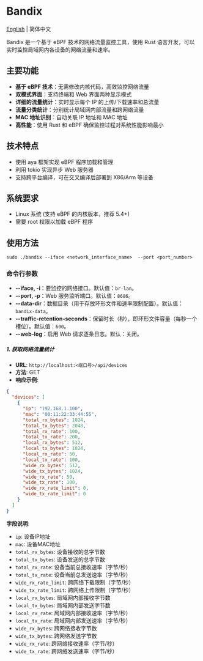 # Bandix

[English](README.md) | 简体中文

Bandix 是一个基于 eBPF 技术的网络流量监控工具，使用 Rust 语言开发，可以实时监控局域网内各设备的网络流量和速率。

## 主要功能

- **基于 eBPF 技术**：无需修改内核代码，高效监控网络流量
- **双模式界面**：支持终端和 Web 界面两种显示模式
- **详细的流量统计**：实时显示每个 IP 的上传/下载速率和总流量
- **流量分类统计**：分别统计局域网内部流量和跨网络流量
- **MAC 地址识别**：自动关联 IP 地址和 MAC 地址
- **高性能**：使用 Rust 和 eBPF 确保监控过程对系统性能影响最小

## 技术特点

- 使用 aya 框架实现 eBPF 程序加载和管理
- 利用 tokio 实现异步 Web 服务器
- 支持跨平台编译，可在交叉编译后部署到 X86/Arm 等设备
## 系统要求

- Linux 系统 (支持 eBPF 的内核版本，推荐 5.4+)
- 需要 root 权限以加载 eBPF 程序

## 使用方法

```shell
sudo ./bandix --iface <network_interface_name>  --port <port_number>
```

### 命令行参数

- **--iface, -i**：要监控的网络接口。默认值：`br-lan`。
- **--port, -p**：Web 服务监听端口。默认值：`8686`。
- **--data-dir**：数据目录（用于存放环形文件和速率限制配置）。默认值：`bandix-data`。
- **--traffic-retention-seconds**：保留时长（秒），即环形文件容量（每秒一个槽位）。默认值：`600`。
- **--web-log**：启用 Web 请求逐条日志。默认：关闭。

##### 1. 获取网络流量统计
- **URL**: `http://localhost:<端口号>/api/devices`
- **方法**: GET
- **响应示例**:
```json
{
  "devices": [
    {
      "ip": "192.168.1.100",
      "mac": "00:11:22:33:44:55",
      "total_rx_bytes": 1024,
      "total_tx_bytes": 2048,
      "total_rx_rate": 100,
      "total_tx_rate": 200,
      "local_rx_bytes": 512,
      "local_tx_bytes": 1024,
      "local_rx_rate": 50,
      "local_tx_rate": 100,
      "wide_rx_bytes": 512,
      "wide_tx_bytes": 1024,
      "wide_rx_rate": 50,
      "wide_tx_rate": 100,
      "wide_rx_rate_limit": 0,
      "wide_tx_rate_limit": 0
    }
  ]
}
```

**字段说明**:
- `ip`: 设备IP地址
- `mac`: 设备MAC地址
- `total_rx_bytes`: 设备接收的总字节数
- `total_tx_bytes`: 设备发送的总字节数
- `total_rx_rate`: 设备当前总接收速率（字节/秒）
- `total_tx_rate`: 设备当前总发送速率（字节/秒）
- `wide_rx_rate_limit`: 跨网络下载限制（字节/秒）
- `wide_tx_rate_limit`: 跨网络上传限制（字节/秒）
- `local_rx_bytes`: 局域网内部接收字节数
- `local_tx_bytes`: 局域网内部发送字节数
- `local_rx_rate`: 局域网内部接收速率（字节/秒）
- `local_tx_rate`: 局域网内部发送速率（字节/秒）
- `wide_rx_bytes`: 跨网络接收字节数
- `wide_tx_bytes`: 跨网络发送字节数
- `wide_rx_rate`: 跨网络接收速率（字节/秒）
- `wide_tx_rate`: 跨网络发送速率（字节/秒）

